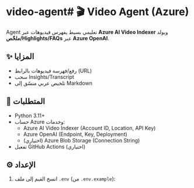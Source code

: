 # video-agent# 🎬 Video Agent (Azure)

Agent تعليمي بسيط يفهرس فيديوهات عبر **Azure AI Video Indexer** ويولد **ملخّص/Highlights/FAQs** عبر **Azure OpenAI**.

## ✨ المزايا
- رفع/فهرسة فيديوهات بالرابط (URL)
- سحب Insights/Transcript
- تلخيص عربي منسّق إلى Markdown

## 🧱 المتطلبات
- Python 3.11+
- حساب Azure وخدمات:
  - Azure AI Video Indexer (Account ID, Location, API Key)
  - Azure OpenAI (Endpoint, Key, Deployment)
  - (اختياري) Azure Blob Storage (Connection String)
- تفعيل GitHub Actions (اختياري)

## ⚙️ الإعداد
1) انسخ القيم إلى ملف `.env` (من `.env.example`):
